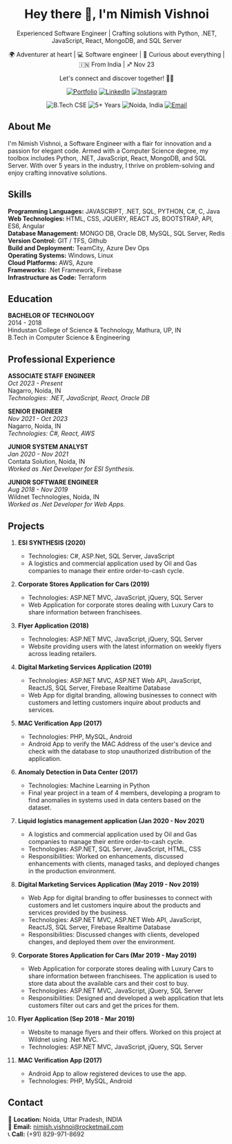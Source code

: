 <!--
**nimishvishnoi/nimishvishnoi** is a ✨ _special_ ✨ repository because its `README.md` (this file) appears on your GitHub profile.

Here are some ideas to get you started:

- 🔭 I’m currently working on ...
- 🌱 I’m currently learning ...
- 👯 I’m looking to collaborate on ...
- 🤔 I’m looking for help with ...
- 💬 Ask me about ...
- 📫 How to reach me: ...
- 😄 Pronouns: ...
- ⚡ Fun fact: ...
-->

<!-- Welcome Section -->
<div align="center">
  <h1>Hey there 👋, I'm Nimish Vishnoi</h1>
  <p>Experienced Software Engineer | Crafting solutions with Python, .NET, JavaScript, React, MongoDB, and SQL Server</p>
  <p>🌍 Adventurer at heart | 💻 Software engineer | 🤔 Curious about everything | 🇮🇳 From India | ♐️ Nov 23</p>
  <p>Let's connect and discover together! 🤝✨</p>
  <a href="https://nimishvishnoi.github.io"><img src="https://img.shields.io/badge/Portfolio-Visit-brightgreen" alt="Portfolio"/></a>
  <a href="https://www.linkedin.com/in/nimishvishnoi"><img src="https://img.shields.io/badge/LinkedIn-Connect-0077B5" alt="LinkedIn"/></a>
  <a href="https://www.instagram.com/nimish_vishnoi_"><img src="https://img.shields.io/badge/Instagram-Follow-ff69b4" alt="Instagram"/></a>
</div>

<!-- Badges Section -->
<p align="center">
  <img src="https://img.shields.io/badge/B.Tech-Computer%20Science%20%26%20Engineering-blue" alt="B.Tech CSE"/>
  <img src="https://img.shields.io/badge/Experience-5%20Years%202%20Months-brightgreen" alt="5+ Years"/>
  <img src="https://img.shields.io/badge/Location-Noida%2C%20India-orange" alt="Noida, India"/>
  <a href="mailto:nimish.vishnoi@rocketmail.com"><img src="https://img.shields.io/badge/Email-nimish.vishnoi%40gmail.com-important" alt="Email"/></a>
</p>

<!-- About Me Section -->
## About Me

I'm Nimish Vishnoi, a Software Engineer with a flair for innovation and a passion for elegant code. Armed with a Computer Science degree, my toolbox includes Python, .NET, JavaScript, React, MongoDB, and SQL Server. With over 5 years in the industry, I thrive on problem-solving and enjoy crafting innovative solutions.

<!-- Skills Section -->
## Skills

**Programming Languages:** JAVASCRIPT, .NET, SQL, PYTHON, C#, C, Java  
**Web Technologies:** HTML, CSS, JQUERY, REACT JS, BOOTSTRAP, API, ES6, Angular  
**Database Management:** MONGO DB, Oracle DB, MySQL, SQL Server, Redis  
**Version Control:** GIT / TFS, Github  
**Build and Deployment:** TeamCity, Azure Dev Ops  
**Operating Systems:** Windows, Linux  
**Cloud Platforms:** AWS, Azure  
**Frameworks:** .Net Framework, Firebase  
**Infrastructure as Code:** Terraform

<!-- Education Section -->
## Education

**BACHELOR OF TECHNOLOGY**  
2014 - 2018  
Hindustan College of Science & Technology, Mathura, UP, IN  
B.Tech in Computer Science & Engineering

<!-- Professional Experience Section -->
## Professional Experience

**ASSOCIATE STAFF ENGINEER**  
_Oct 2023 - Present_  
Nagarro, Noida, IN  
_Technologies: .NET, JavaScript, React, Oracle DB_

**SENIOR ENGINEER**  
_Nov 2021 - Oct 2023_  
Nagarro, Noida, IN  
_Technologies: C#, React, AWS_

**JUNIOR SYSTEM ANALYST**  
_Jan 2020 - Nov 2021_  
Contata Solution, Noida, IN  
_Worked as .Net Developer for ESI Synthesis._

**JUNIOR SOFTWARE ENGINEER**  
_Aug 2018 - Nov 2019_  
Wildnet Technologies, Noida, IN  
_Worked as .Net Developer for Web Apps._

<!-- Project Section -->
## Projects

1. **ESI SYNTHESIS (2020)**
   - Technologies: C#, ASP.Net, SQL Server, JavaScript
   - A logistics and commercial application used by Oil and Gas companies to manage their entire order-to-cash cycle.

2. **Corporate Stores Application for Cars (2019)**
   - Technologies: ASP.NET MVC, JavaScript, jQuery, SQL Server
   - Web Application for corporate stores dealing with Luxury Cars to share information between franchisees.

3. **Flyer Application (2018)**
   - Technologies: ASP.NET MVC, JavaScript, jQuery, SQL Server
   - Website providing users with the latest information on weekly flyers across leading retailers.

4. **Digital Marketing Services Application (2019)**
   - Technologies: ASP.NET MVC, ASP.NET Web API, JavaScript, ReactJS, SQL Server, Firebase Realtime Database
   - Web App for digital branding, allowing businesses to connect with customers and letting customers inquire about products and services.

5. **MAC Verification App (2017)**
   - Technologies: PHP, MySQL, Android
   - Android App to verify the MAC Address of the user's device and check with the database to stop unauthorized distribution of the application.

6. **Anomaly Detection in Data Center (2017)**
   - Technologies: Machine Learning in Python
   - Final year project in a team of 4 members, developing a program to find anomalies in systems used in data centers based on the dataset.

7. **Liquid logistics management application (Jan 2020 - Nov 2021)**
   - A logistics and commercial application used by Oil and Gas companies to manage their entire order-to-cash cycle.
   - Technologies: ASP.NET, SQL Server, JavaScript, HTML, CSS
   - Responsibilities: Worked on enhancements, discussed enhancements with clients, managed tasks, and deployed changes in the production environment.

8. **Digital Marketing Services Application (May 2019 - Nov 2019)**
   - Web App for digital branding to offer businesses to connect with customers and let customers inquire about the products and services provided by the business.
   - Technologies: ASP.NET MVC, ASP.NET Web API, JavaScript, ReactJS, SQL Server, Firebase Realtime Database
   - Responsibilities: Discussed changes with clients, developed changes, and deployed them over the environment.

9. **Corporate Stores Application for Cars (Mar 2019 - May 2019)**
   - Web Application for corporate stores dealing with Luxury Cars to share information between franchisees. The application is used to store data about the available cars and their cost to buy.
   - Technologies: ASP.NET MVC, JavaScript, jQuery, SQL Server
   - Responsibilities: Designed and developed a web application that lets customers filter out cars and get the prices for them.

10. **Flyer Application (Sep 2018 - Mar 2019)**
    - Website to manage flyers and their offers. Worked on this project at Wildnet using .Net MVC.
    - Technologies: ASP.NET MVC, JavaScript, jQuery, SQL Server

11. **MAC Verification App (2017)**
    - Android App to allow registered devices to use the app.
    - Technologies: PHP, MySQL, Android

<!-- Contact Section -->
## Contact

📍 **Location:** Noida, Uttar Pradesh, INDIA  
📧 **Email:** nimish.vishnoi@rocketmail.com  
📞 **Call:** (+91) 829-971-8692
